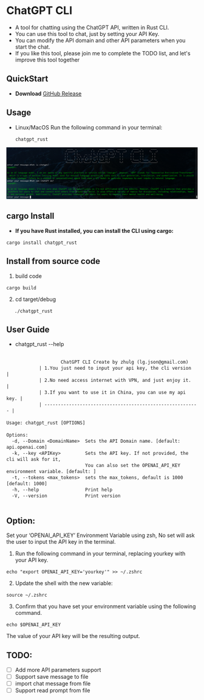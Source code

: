 # ChatGPT CLI


- A tool for chatting using the ChatGPT API, written in Rust CLI.
- You can use this tool to chat, just by setting your API Key.
- You can modify the API domain and other API parameters when you start the chat.
- If you like this tool, please join me to complete the TODO list, and let's improve this tool together


## QuickStart 
- **Download** [GitHub Release](https://github.com/zhulg/ChatGPT_CLI_Rust/releases)

## Usage

- Linux/MacOS Run the following command in your terminal:

  ```
  chatgpt_rust
  ```
![](./img/chatgpt_cli.png)


## cargo Install

- **If you have Rust installed, you can install the CLI using cargo:**

```
cargo install chatgpt_rust
```


## Install from source code

  1. build code 
```
cargo build
```
  2. cd target/debug 
    
```
   ./chatgpt_rust
```



## User Guide


- chatgpt_rust --help 

```

                    ChatGPT CLI Create by zhulg (lg.json@gmail.com)
            | 1.You just need to input your api key, the cli version    |
            | 2.No need access internet with VPN, and just enjoy it.    |
            | 3.If you want to use it in China, you can use my api key. |
            | --------------------------------------------------------- |

Usage: chatgpt_rust [OPTIONS]

Options:
  -d, --Domain <DomainName>  Sets the API Domain name. [default: api.openai.com]
  -k, --key <APIKey>         Sets the API key. If not provided, the cli will ask for it,
                             You can also set the OPENAI_API_KEY environment variable. [default: ]
  -t, --tokens <max_tokens>  sets the max_tokens, default is 1000 [default: 1000]
  -h, --help                 Print help
  -V, --version              Print version
 

```

## Option:
 Set your ‘OPENAI_API_KEY’ Environment Variable using zsh,  No set will ask the user to input the API key in the terminal.

1. Run the following command in your terminal, replacing yourkey with your API key. 

```
echo "export OPENAI_API_KEY='yourkey'" >> ~/.zshrc

```
2. Update the shell with the new variable:

```
source ~/.zshrc
```
3. Confirm that you have set your environment variable using the following command. 
   
```
echo $OPENAI_API_KEY
```
The value of your API key will be the resulting output.

## TODO:
- [ ] Add more API parameters support
- [ ] Support save message to file
- [ ] import chat message from file
- [ ] Support read prompt from file